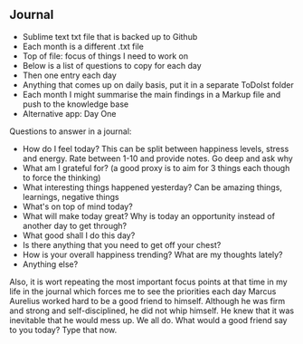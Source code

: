 ## Journal
- Sublime text txt file that is backed up to Github 
- Each month is a different .txt file 
- Top of file: focus of things I need to work on 
- Below is a list of questions to copy for each day 
- Then one entry each day 
- Anything that comes up on daily basis, put it in a separate ToDoIst folder
- Each month I might summarise the main findings in a Markup file and push to the knowledge base
- Alternative app: Day One 


Questions to answer in a journal: 
- How do I feel today? This can be split between happiness levels, stress and energy. Rate between 1-10 and provide notes. Go deep and ask why 
- What am I grateful for? (a good proxy is to aim for 3 things each though to force the thinking)
- What interesting things happened yesterday? Can be amazing things, learnings, negative things 
- What's on top of mind today? 
- What will make today great? Why is today an opportunity instead of another day to get through?
- What good shall I do this day?
- Is there anything that you need to get off your chest? 
- How is your overall happiness trending? What are my thoughts lately? 
- Anything else? 

Also, it is wort repeating the most important focus points at that time in my life in the journal which forces me to see the priorities each day 
Marcus Aurelius worked hard to be a good friend to himself. Although he was firm and strong and self-disciplined, he did not whip himself. He knew that it was inevitable that he would mess up. We all do. What would a good friend say to you today? Type that now.